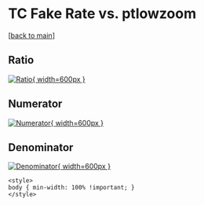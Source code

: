 # TC Fake Rate vs. ptlowzoom

[[back to main](./)]



## Ratio

[![Ratio](../mtv/var/TC_fakerate_stack_ptlowzoom.png){ width=600px }](../mtv/var/TC_fakerate_stack_ptlowzoom.pdf)

## Numerator

[![Numerator](../mtv/num/TC_fakerate_stack_ptlowzoom_num0.png){ width=600px }](../mtv/num/TC_fakerate_stack_ptlowzoom_num0.pdf)

## Denominator

[![Denominator](../mtv/den/TC_fakerate_stack_ptlowzoom_den.png){ width=600px }](../mtv/den/TC_fakerate_stack_ptlowzoom_den.pdf)


``` {=html}
<style>
body { min-width: 100% !important; }
</style>
```
